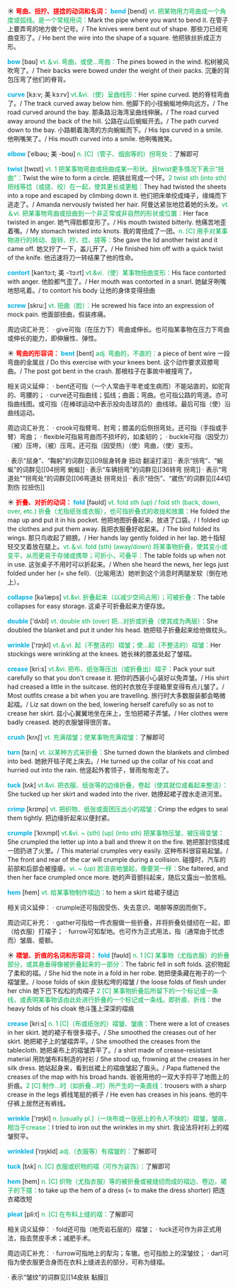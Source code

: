 ☀ <font color="red">**弯曲、扭拧、搓捻的动词和名词：**</font>
<font color="sky blue">**bend**</font> [bend] 
<font color="#00b050">vt. 把某物用力弯曲成一个角度或弧线。是一个常规用词：</font>Mark the pipe where you want to bend it. 在管子上要弄弯的地方做个记号。/ The knives were bent out of shape. 那些刀已经弯曲变形了。/ He bent the wire into the shape of a square. 他把铁丝折成正方形。

<font color="sky blue">**bow**</font> [baʊ] 
<font color="#00b050">vt.＆vi. 弯曲，或使…弯曲：</font>The pines bowed in the wind. 松树被风吹弯了。/ Their backs were bowed under the weight of their packs. 沉重的背包压弯了他们的脊背。
          
<font color="sky blue">**curve**</font> [kɜ:v; 美 kɜ:rv]
<font color="#00b050">vt.&vi.（使）呈曲线形：</font>Her spine curved. 她的脊柱弯曲了。/ The track curved away below him. 他脚下的小径蜿蜒地伸向远方。/ The road curved around the bay. 那条路沿海湾呈曲线伸展。/ The road curved away around the back of the hill. 公路在山后蜿蜒开去。/ The path curved down to the bay. 小路朝着海湾的方向蜿蜒而下。/ His lips curved in a smile. 他咧嘴笑了。/ His mouth curved into a smile. 他咧嘴微笑。

<font color="sky blue">**elbow**</font> [ˈelbəʊ; 美 -boʊ]
<font color="#00b050">n. [C]（管子、烟囱等的）拐弯处：</font>了解即可

<font color="sky blue">**twist**</font> [twɪst] 
<font color="#00b050">vt. 1 把某事物弯曲或扭曲成某一形状。且twist更多情况下表示“扭曲”：</font>Twist the wire to form a circle. 把铁丝弯成一个环。<font color="#00b050">2 twist sth (into sth) 把线等捻（或搓、绞）在一起，使其更长或更粗：</font>They had twisted the sheets into a rope and escaped by climbing down it. 他们把床单绞成绳子，缘绳而下逃走了。/ Amanda nervously twisted her hair. 阿曼达紧张地捻着她的头发。<font color="#00b050">vt.＆vi. 把某事物弯曲或扭曲到一个非正常或非自然的形状或位置：</font>Her face twisted in anger. 她气得脸都变形了。/ His mouth twisted bitterly. 他痛苦地歪着嘴。/ My stomach twisted into knots. 我的胃扭成了一团。<font color="#00b050">n. [C] 用手对某事物进行的转动、旋转、拧、捻、搓等：</font>She gave the lid another twist and it came off. 她又拧了一下，盖儿开了。/ He finished him off with a quick twist of the knife. 他迅速将刀一转结果了他的性命。
  
<font color="sky blue">**contort**</font> [kənˈtɔ:t; 美 -ˈtɔ:rt]
<font color="#00b050">vt.&vi.（使）某事物扭曲变形：</font>His face contorted with anger. 他脸都气歪了。/ Her mouth was contorted in a snarl. 她龇牙咧嘴地怒吼着。/ to contort his body 让他的身体变得扭曲
           
<font color="sky blue">**screw**</font> [skru:]
<font color="#00b050">vt. 扭曲（脸）：</font>He screwed his face into an expression of mock pain. 他面部扭曲，假装疼痛。

周边词汇补充：
· give可指（在压力下）弯曲或伸长。也可指某事物在压力下弯曲或伸长的能力，即伸展性、弹性。

☀ <font color="red">**弯曲的形容词：**</font>
<font color="sky blue">**bent**</font> [bent] 
<font color="#00b050">adj. 弯曲的，不直的：</font>a piece of bent wire 一段弯曲的金属丝 / Do this exercise with your knees bent. 这个动作要求双膝弯曲。/ The post got bent in the crash. 那根柱子在事故中被撞弯了。

相关词义延伸：
· bent还可指（一个人常由于年老或生病而）不能站直的，如驼背的、弯腰的；
· curve还可指曲线；弧线；曲面；弯曲。也可指公路的弯道。亦可指曲线图。或可指（在棒球运动中表示投向击球员的）曲线球。最后可指（使）沿曲线运动。

周边词汇补充：
· crook可指臂弯、肘弯；膝盖的后侧拐弯处。还可指（手指或手臂）弯曲；
· flexible可指易弯曲而不损坏的，如柔韧的；
· buckle可指（因受力）（被）压垮，（被）压弯。还可指（因受热）（使）弯曲，（使）变形。

· 表示“屈身”、“鞠躬”的词群见[[09屈身转身 扭动 翻滚打滚]]
· 表示“拐弯”、“蜿蜒”的词群见[[04拐弯 蜿蜒]]
· 表示“车辆拐弯”的词群见[[36转弯 拐弯]]
· 表示“弯道处”“拐弯处”的词群见[[06弯道处 拐弯处]]
· 表示“扭伤”、“崴伤”的词群见[[44切割伤 拉扭伤]]

☀ <font color="red">**折叠、对折的动词：**</font>
<font color="sky blue">**fold**</font> [fəʊld] 
<font color="#00b050">vt. fold sth (up) / fold sth (back, down, over, etc.) 折叠（尤指纸张或衣服），也可指折叠式的收拢和放置：</font>He folded the map up and put it in his pocket. 他把地图折叠起来，放进了口袋。/ I folded up the clothes and put them away. 我把衣服叠好收起来。/ The bird folded its wings. 那只鸟收起了翅膀。/ Her hands lay gently folded in her lap. 她十指轻轻交叉着放在腿上。<font color="#00b050">vt.＆vi. fold (sth) (away/down) 将某事物折叠，使其变小或变平，从而更易于存储或携带；可折小，可叠平：</font>The table folds up when not in use. 这张桌子不用时可以折起来。/ When she heard the news, her legs just folded under her (= she fell).（比喻用法）她听到这个消息时两腿发软（倒在地上）。
           
<font color="sky blue">**collapse**</font> [kəˈlæps]
<font color="#00b050">vt.&vi. 折叠起来（以减少空间占用）；可被折叠：</font>The table collapses for easy storage. 这桌子可折叠起来方便存放。

<font color="sky blue">**double**</font> ['dʌbl] 
<font color="#00b050">vt. double sth (over) 把…对折或折叠（使其成为两层）：</font>She doubled the blanket and put it under his head. 她把毯子折叠起来给他做枕头。

<font color="sky blue">**wrinkle**</font> ['rɪŋkl] 
<font color="#00b050">vt.＆vi. 起（不整洁的）褶皱；使…起（不整洁的）褶皱：</font>Her stockings were wrinkling at the knees. 她长袜的膝盖处起了皱褶。
                      
<font color="sky blue">**crease**</font> [kri:s]
<font color="#00b050">vt.&vi. 把布、纸张等压出（或折叠出）褶子：</font>Pack your suit carefully so that you don't crease it. 把你的西装小心装好以免弄皱。/ His shirt had creased a little in the suitcase. 他的衬衣放在手提箱里变得有点儿皱了。/ Most outfits crease a bit when you are travelling. 旅行时大多数服装都会略微起褶。/ Liz sat down on the bed, lowering herself carefully so as not to crease her skirt. 兹小心翼翼地坐在床上，生怕把裙子弄皱。/ Her clothes were badly creased. 她的衣服皱得很厉害。

<font color="sky blue">**crush**</font> [krʌʃ]
<font color="#00b050">vt. 充满褶皱；使某事物充满褶皱：</font>了解即可

<font color="sky blue">**turn**</font> [tə:n] 
<font color="#00b050">vt. 以某种方式来折叠：</font>She turned down the blankets and climbed into bed. 她掀开毯子爬上床去。/ He turned up the collar of his coat and hurried out into the rain. 他竖起外套领子，冒雨匆匆走了。
       
<font color="sky blue">**tuck**</font> [tʌk]
<font color="#00b050">vt.&vi. 把衣服、纸张等的边缘折叠，卷起（使其就位或看起来整洁）：</font>She tucked up her skirt and waded into the river. 她撩起裙子蹚水走进河里。
       
<font color="sky blue">**crimp**</font> [krɪmp]
<font color="#00b050">vt. 把织物、纸张或面团压出小的褶皱：</font>Crimp the edges to seal them tightly. 把边缘折起来以便封紧。

<font color="sky blue">**crumple**</font> [ˈkrʌmpl]
<font color="#00b050">vt.&vi. ~ (sth) (up) (into sth) 把某事物压皱，被压得变皱：</font>She crumpled the letter up into a ball and threw it on the fire. 她把那封信揉成一团扔进了火里。/ This material crumples very easily. 这种布料很容易起皱。/ The front and rear of the car will crumple during a collision. 碰撞时，汽车的前部和后部会被撞瘪。<font color="#00b050">vi. ~ (up) 脸沮丧地皱起，像要哭一样：</font>She faltered, and then her face crumpled once more. 她的声音颤抖起来，随后又露出一脸苦相。

<font color="sky blue">**hem**</font> [hem]
<font color="#00b050">vt. 给某事物制作褶边：</font>to hem a skirt 给裙子缝边

相关词义延伸：
· crumple还可指因受伤、失去意识、喝醉等原因而倒下。

周边词汇补充：
· gather可指给一件衣服做一些折叠，并将折叠处缝纫在一起，即（给衣服）打褶子；
· furrow可知犁地。也可作为正式用法，指（通常由于忧虑而）皱眉、蹙额。

☀ <font color="red">**褶皱、折痕的名词和形容词：**</font>
<font color="sky blue">**fold**</font> [fəʊld] 
<font color="#00b050">n. 1 [C] 某事物（尤指衣服）的折叠部分，或其悬垂得像被折叠起来的一部分：</font>The fabric fell in soft folds. 这织物起了柔和的褶。/ She hid the note in a fold in her robe. 她把便条藏在袍子的一个褶皱里。/ loose folds of skin 皮肤松垮的褶皱 / the loose folds of flesh under her chin 她下巴下松松的肉褶子 <font color="#00b050">2 [C] 某事物折叠后所留下的一个标记或一条线，或表明某事物该由此处进行折叠的一个标记或一条线。即折痕、折线：</font>the heavy folds of his cloak 他斗篷上深深的褶痕
           
<font color="sky blue">**crease**</font> [kri:s]
<font color="#00b050">n. 1 [C]（布或纸张的）褶皱、皱痕：</font>There were a lot of creases in her skirt. 她的裙子有很多褶子。/ She smoothed the creases out of her skirt. 她把裙子上的皱褶弄平。/ She smoothed the creases from the tablecloth. 她把桌布上的褶皱弄平了。/ a shirt made of crease-resistant material 用防皱布料制造的衬衫 / She stood up, frowning at the creases in her silk dress. 她站起身来，看到丝裙上的褶痕皱起了眉头。/ Papa flattened the creases of the map with his broad hands. 爸爸用他的一双大手捋平了地图上的折痕。<font color="#00b050">2 [C] 制作…时（如折叠…时）所产生的一条直线：</font>trousers with a sharp crease in the legs 裤线笔挺的裤子 / He even has creases in his jeans. 他的牛仔裤上居然还有裤线。

<font color="sky blue">**wrinkle**</font> ['rɪŋkl] 
<font color="#00b050">n. [usually pl.]（一块布或一张纸上的令人不快的）褶皱，皱痕，相当于crease：</font>I tried to iron out the wrinkles in my shirt. 我设法将衬衫上的褶皱熨平。
            
<font color="sky blue">**wrinkled**</font> [ˈrɪŋkld]
<font color="#00b050">adj.（衣服等）有褶皱的：</font>了解即可

<font color="sky blue">**tuck**</font> [tʌk]
<font color="#00b050">n. [C] 衣服或织物的褶（可作为装饰）：</font>了解即可

<font color="sky blue">**hem**</font> [hem]
<font color="#00b050">n. [C] 织物（尤指衣服）等的被折叠或被缝纫而成的褶边、卷边，裙子的下摆：</font>to take up the hem of a dress (= to make the dress shorter) 把连衣裙改短

<font color="sky blue">**pleat**</font> [pli:t]
<font color="#00b050">n. [C] 在布料上缝的褶：</font>了解即可

相关词义延伸：
· fold还可指（地壳岩石层的）褶皱；
· tuck还可作为非正式用法，指去赘皮手术；减肥手术。

周边词汇补充：
· furrow可指地上的犁沟；车辙。也可指脸上的深皱纹；
· dart可指为使衣服更合身而在衣料上缝进去的部分，可称为缝褶。

· 表示“皱纹”的词群见[[14皮肤 黏膜]]

